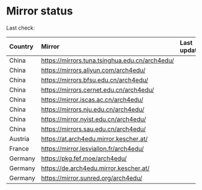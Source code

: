 <script src="./time.js"></script>
# Mirror status
Last check: <script type="text/javascript">localize(1715109336.6801767);</script>

|Country|Mirror|Last update|
|:------|:-----|:----------|
|China|https://mirrors.tuna.tsinghua.edu.cn/arch4edu/|<script type="text/javascript">localize(1715064016);</script>|
|China|https://mirrors.aliyun.com/arch4edu/|<script type="text/javascript">localize(1715064016);</script>|
|China|https://mirrors.bfsu.edu.cn/arch4edu/|<script type="text/javascript">localize(1715064016);</script>|
|China|https://mirrors.cernet.edu.cn/arch4edu/|<script type="text/javascript">localize(1715064016);</script>|
|China|https://mirror.iscas.ac.cn/arch4edu/|<script type="text/javascript">localize(1715064016);</script>|
|China|https://mirrors.nju.edu.cn/arch4edu/|<script type="text/javascript">localize(1715020385);</script>|
|China|https://mirror.nyist.edu.cn/arch4edu/|<script type="text/javascript">localize(1715064016);</script>|
|China|https://mirrors.sau.edu.cn/arch4edu/|<script type="text/javascript">localize(1715064016);</script>|
|Austria|https://at.arch4edu.mirror.kescher.at/|<script type="text/javascript">localize(1715064016);</script>|
|France|https://mirror.lesviallon.fr/arch4edu/|<script type="text/javascript">localize(1715064016);</script>|
|Germany|https://pkg.fef.moe/arch4edu/|<script type="text/javascript">localize(1715064016);</script>|
|Germany|https://de.arch4edu.mirror.kescher.at/|<script type="text/javascript">localize(1715064016);</script>|
|Germany|https://mirror.sunred.org/arch4edu/|<script type="text/javascript">localize(1715064016);</script>|

<script src="./tablefilter/tablefilter.js"></script>
<script src="./table.js"></script>